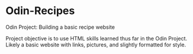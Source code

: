 # Odin-Recipes
Odin Project: Building a basic recipe website

Project objective is to use HTML skills learned thus far in the Odin Project. Likely a basic website with links, pictures, and slightly formatted for style.